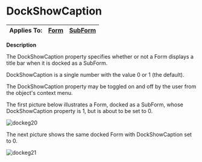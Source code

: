




<h1 class="heading"><span class="name">DockShowCaption</span></h1>

| Applies To: | [Form](./form.md) | [SubForm](./subform.md) |
| --- | --- | ---  |


**Description**


The DockShowCaption property specifies whether or not a Form displays a title bar when it is docked as a SubForm.



DockShowCaption is a single number with the value 0 or 1 (the default).


The DockShowCaption property may be toggled on and off by the user from the object's context menu.



The first picture below illustrates a Form, docked as a SubForm, whose DockShowCaption property is 1, but is about to be set to 0.


![dockeg20](../img/dockeg20.gif)




The next picture shows the same docked Form with DockShowCaption set to 0.


![dockeg21](../img/dockeg21.gif)



